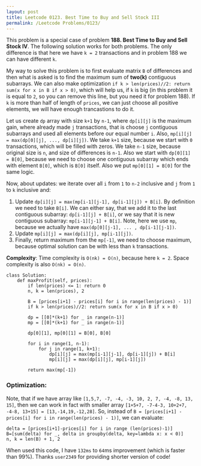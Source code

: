 ```yaml
---
layout: post
title: Leetcode 0123. Best Time to Buy and Sell Stock III
permalink: /Leetcode Problems/0123/
---
```


This problem is a special case of problem **188. Best Time to Buy and Sell Stock IV**. The following solution works for both problems. The only difference is that here we have `k = 2` transactions and in problem 188 we can have different `k`.

My way to solve this problem is to first evaluate matrix `B` of differences and then what is asked is to find the maximum sum of **two(k)** contiguous subarrays. We can also make optimization `if k > len(prices)//2: return sum(x for x in B if x > 0)`, which will help us, if `k` is big (in this problem it is equal to `2`, so you can remove this line, but you need it for problem 188). If `k` is more than half of length of `prices`, we can just choose all positive elements, we will have enough trancastions to do it.

Let us create `dp` array with size `k+1` by `n-1`, where `dp[i][j]` is the maximum gain, where already made `j` transactions, that is choose `j` contiguous subarrays and used all elements before our equal number `i`. Also, `mp[i][j] = max(dp[0][j], ..., dp[i][j])`. We take `k+1` size, because we start with `0` transactions, which will be filled with zeros. We take `n-1` size, because original size is `n`, and size of differences is `n-1`. Also we start with `dp[0][1] = B[0]`, because we need to choose one contiguous subarray which ends with element `B[0]`, which is `B[0]` itself. Also we put `mp[0][1] = B[0]` for the same logic.

Now, about updates: we iterate over all `i` from `1` to `n-2` inclusive and `j` from `1` to `k` inclusive and:
1. Update `dp[i][j] = max(mp[i-1][j-1], dp[i-1][j]) + B[i]`. By definition we need to take `B[i]`. We can either say, that we add it to the last contiguous subarray: `dp[i-1][j] + B[i]`, or we say that it is new contiguous subarray: `mp[i-1][j-1] + B[i]`. Note, here we use `mp`, because we actually have `max(dp[0][j-1], ... , dp[i-1][j-1])`.
2. Update `mp[i][j] = max(dp[i][j], mp[i-1][j])`.
3. Finally, return maximum from the `mp[-1]`, we need to choose maximum, because optimal solution can be with less than `k` transactions.

**Complexity**: Time complexity is `O(nk) = O(n)`, because here `k = 2`. Space complexity is also `O(nk) = O(n)`.

```
class Solution:
    def maxProfit(self, prices):
        if len(prices) <= 1: return 0
        n, k = len(prices), 2

        B = [prices[i+1] - prices[i] for i in range(len(prices) - 1)]
        if k > len(prices)//2: return sum(x for x in B if x > 0)
        
        dp = [[0]*(k+1) for _ in range(n-1)] 
        mp = [[0]*(k+1) for _ in range(n-1)] 

        dp[0][1], mp[0][1] = B[0], B[0]

        for i in range(1, n-1):
            for j in range(1, k+1):
                dp[i][j] = max(mp[i-1][j-1], dp[i-1][j]) + B[i]
                mp[i][j] = max(dp[i][j], mp[i-1][j])

        return max(mp[-1])
```

### Optimization:

Note, that if we have array like `[1,5,7, -7, -4, -3, 10, 2, 7, -4, -8, 13, 15]`, then we can work in fact with smaller array `[1+5+7, -7-4-3, 10+2+7, -4-8, 13+15] = [13,-14,19,-12,28]`. So, instead of `B = [prices[i+1] - prices[i] for i in range(len(prices) - 1)]`, we can evaluate:

```
delta = [prices[i+1]-prices[i] for i in range (len(prices)-1)]
B=[sum(delta) for _, delta in groupby(delta, key=lambda x: x < 0)]
n, k = len(B) + 1, 2
```
When used this code, I have `132ms` to `64`ms improvement (which is faster than 99%).
Thanks `user2349` for providing shorter version of code!